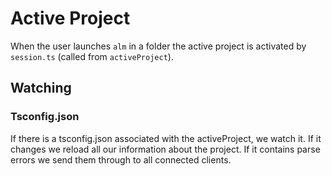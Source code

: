 # Active Project
When the user launches `alm` in a folder the active project is activated by `session.ts` (called from `activeProject`).

## Watching
### Tsconfig.json
If there is a tsconfig.json associated with the activeProject, we watch it. If it changes we reload all our information about the project. If it contains parse errors we send them through to all connected clients.
